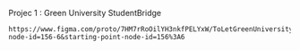 Projec 1 : Green University StudentBridge 
```
https://www.figma.com/proto/7HM7rRoOilYH3nkfPELYxW/ToLetGreenUniversity?node-id=156-6&starting-point-node-id=156%3A6
```
